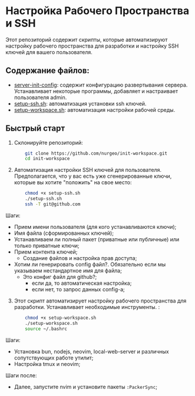 # Настройка Рабочего Пространства и SSH

Этот репозиторий содержит скрипты, которые автоматизируют настройку рабочего пространства для разработки и настройку SSH ключей для вашего пользователя.

## Содержание файлов:
- [server-init-config](./server-init-config): содержит конфигурацию развертывания сервера. Устанавливает некоторые программы, добавляет и настраивает пользователя admin.
- [setup-ssh.sh](./setup-ssh.sh): автоматизация установки ssh ключей.
- [setup-workspace.sh](./setup-workspace.sh): автоматизация настройки рабочей среды.

## Быстрый старт
1. Склонируйте репозиторий:

    ```sh
        git clone https://github.com/nurgeo/init-workspace.git
        cd init-workspace
    ```

2. Автоматизация настройки SSH ключей для пользователя. Предполагается, что у вас есть уже сгенерированные ключи, которые вы хотите "положить" на свое место:

    ```sh
        chmod +x setup-ssh.sh
        ./setup-ssh.sh
        ssh -T git@github.com
    ```

Шаги:
- Прием имени пользователя (для кого устанавливаются ключи);
- Имя файла (сформированных ключей);
- Устанавливаем ли полный пакет (приватные или публичные) или только приватные ключи;
- Прием контента ключей;
  - Создание файлов и настройка прав доступа;
- Хотим ли генерировать config файл?. Обязательно если мы указываем нестандартное имя для файла;
  - Это конфиг файл для github?;
      - если да, то автоматическая настройка;
      - если нет, то запрос данных config-а;


3. Этот скрипт автоматизирует настройку рабочего пространства для разработки. Устанавливает необходимые инструменты.
:

    ```sh
        chmod +x setup-workspace.sh
        ./setup-workspace.sh
        source ~/.bashrc
    ```
Шаги:
- Установка bun, nodejs, neovim, local-web-server и различных сопутствующих работе утилит;
- Настройка tmux и neovim;

Шаги после:
- Далее, запустите nvim и установите пакеты `:PackerSync`;
